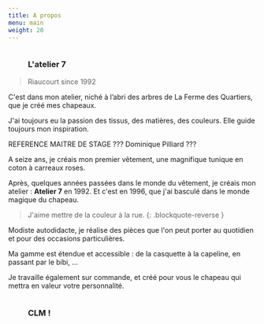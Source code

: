 ```yaml
---
title: A propos
menu: main
weight: 20
---
```

<div class="row">

<div class="col-sm-4 col-sm-offset-1">
<figure class="thumbnail rot1">
<img src="{{ site.baseurl }}/img/a-propos/marie-line-delacroix-atelier-7-2.jpg/" alt="" class="img-responsive">
<div class="caption">
<h3>L'atelier 7</h3>
</div>
</figure>
</div>

<div class="col-sm-5">

> Riaucourt since 1992

C'est dans mon atelier, niché à l’abri des arbres de La Ferme des Quartiers, que je créé mes chapeaux.

J'ai toujours eu la passion des tissus, des matières, des couleurs. Elle guide toujours mon inspiration.

REFERENCE MAITRE DE STAGE ???
Dominique Pilliard ???

A seize ans, je créais mon premier vêtement, une magnifique tunique en coton à carreaux roses.

Après, quelques années passées dans le monde du vêtement, je créais mon atelier : __Atelier 7__ en 1992.
Et c'est en 1996, que j'ai basculé dans le monde magique du chapeau.

</div>
</div>

<div class="row">
  <div class="col-sm-8 col-sm-offset-2">

> J'aime mettre de la couleur à la rue.
{: .blockquote-reverse }

  </div>
</div>

<div class="row">
<div class="col-sm-offset-2 col-sm-5">

Modiste autodidacte, je réalise des pièces que l'on peut porter au quotidien et pour des occasions particulières.

Ma gamme est étendue et accessible : de la casquette à la capeline, en passant par le bibi, ...

Je travaille également sur commande, et créé pour vous le chapeau qui mettra en valeur votre personnalité.

</div>
<div class="col-sm-3">
<figure class="thumbnail rot0">
<img src="{{ site.baseurl }}/img/a-propos/clm.jpg/" alt="" class="img-responsive">
<div class="caption">
<h3>CLM !</h3>
</div>
</figure>
</div>

</div>

